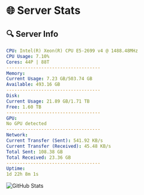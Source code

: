 # 🌐 Server Stats
## 🔍 Server Info
```yaml
CPU: Intel(R) Xeon(R) CPU E5-2699 v4 @ 1488.48MHz
CPU Usage: 7.10%
Cores: 44P | 88T
-----------------------------------
Memory:
Current Usage: 7.23 GB/503.74 GB
Available: 493.16 GB
-----------------------------------
Disk:
Current Usage: 21.89 GB/1.71 TB
Free: 1.60 TB
-----------------------------------
GPU:
No GPU detected
-----------------------------------
Network:
Current Transfer (Sent): 541.92 KB/s
Current Transfer (Received): 45.48 KB/s
Total Sent: 108.38 GB
Total Received: 23.36 GB
-----------------------------------
Uptime:
1d 22h 8m 1s
```
![GitHub Stats](https://img.shields.io/badge/Updated-2025-04-21_15:16:49-blue)